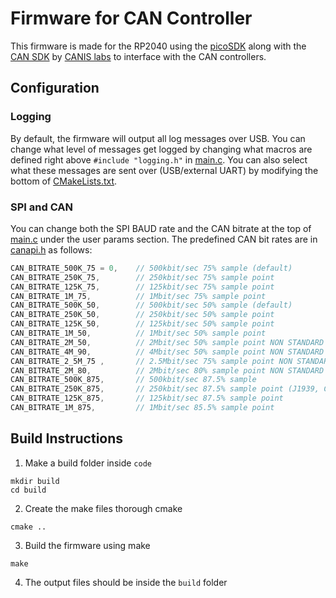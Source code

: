 # Firmware for CAN Controller
This firmware is made for the RP2040 using the [picoSDK](https://github.com/raspberrypi/pico-sdk) along with the [CAN SDK](https://github.com/kentindell/canis-can-sdk) by [CANIS labs](https://canislabs.com/canpico/) to interface with the CAN controllers.

## Configuration
### Logging
By default, the firmware will output all log messages over USB. You can change what level of messages get logged by changing what macros are defined right above `#include "logging.h"` in [main.c](./src/main.c). You can also select what these messages are sent over (USB/external UART) by modifying the bottom of [CMakeLists.txt](./CMakeLists.txt).

### SPI and CAN
You can change both the SPI BAUD rate and the CAN bitrate at the top of [main.c](./src/main.c) under the user params section. The predefined CAN bit rates are in [canapi.h](./include/canapi.h) as follows:
```c
CAN_BITRATE_500K_75 = 0,    // 500kbit/sec 75% sample (default)    
CAN_BITRATE_250K_75,        // 250kbit/sec 75% sample point 
CAN_BITRATE_125K_75,        // 125kbit/sec 75% sample point
CAN_BITRATE_1M_75,          // 1Mbit/sec 75% sample point
CAN_BITRATE_500K_50,        // 500kbit/sec 50% sample (default)
CAN_BITRATE_250K_50,        // 250kbit/sec 50% sample point 
CAN_BITRATE_125K_50,        // 125kbit/sec 50% sample point
CAN_BITRATE_1M_50,          // 1Mbit/sec 50% sample point
CAN_BITRATE_2M_50,          // 2Mbit/sec 50% sample point NON STANDARD
CAN_BITRATE_4M_90,          // 4Mbit/sec 50% sample point NON STANDARD
CAN_BITRATE_2_5M_75 ,       // 2.5Mbit/sec 75% sample point NON STANDARD
CAN_BITRATE_2M_80,          // 2Mbit/sec 80% sample point NON STANDARD
CAN_BITRATE_500K_875,       // 500kbit/sec 87.5% sample
CAN_BITRATE_250K_875,       // 250kbit/sec 87.5% sample point (J1939, CANOpen) 
CAN_BITRATE_125K_875,       // 125kbit/sec 87.5% sample point
CAN_BITRATE_1M_875,         // 1Mbit/sec 85.5% sample point
```

## Build Instructions
1. Make a build folder inside `code`
```
mkdir build
cd build
```
2. Create the make files thorough cmake
```
cmake ..
```
3. Build the firmware using make
```
make
```
4. The output files should be inside the `build` folder
